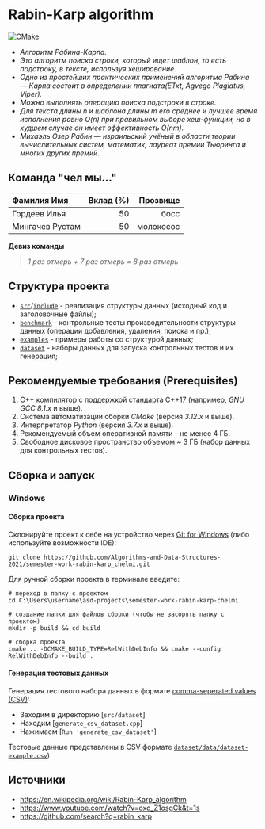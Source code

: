 # Rabin-Karp algorithm

[![CMake](https://github.com/Algorithms-and-Data-Structures-2021/semester-work-template/actions/workflows/cmake.yml/badge.svg)](https://github.com/Algorithms-and-Data-Structures-2021/semester-work-template/actions/workflows/cmake.yml)

- _Алгоритм Рабина-Карпа._
- _Это алгоритм поиска строки, который ищет шаблон, то есть подстроку, в тексте, используя хеширование._
- _Одно из простейших практических применений алгоритма Рабина — Карпа состоит в определении плагиата(ETxt, Agvego Plagiatus, Viper)._
- _Можно выполнять операцию поиска подстроки в строке._
- _Для текста длины n и шаблона длины m его среднее и лучшее время исполнения равно O(n) при правильном выборе хеш-функции, но в худшем случае он имеет эффективность O(nm)._
- _Михаэль Озер Рабин — израильский учёный в области теории вычислительных систем, математик, лауреат премии Тьюринга и многих других премий._

## Команда "чел мы..."

| Фамилия Имя    | Вклад (%) | Прозвище              |
| :---           |   ---:    |  ---:                 |
| Гордеев Илья   | 50        |  босс                 |
| Мингачев Рустам| 50        |  молокосос            |

**Девиз команды**
> _1 раз отмерь + 7 раз отмерь = 8 раз отмерь_

## Структура проекта

- [`src`](src)/[`include`](include) - реализация структуры данных (исходный код и заголовочные файлы);
- [`benchmark`](benchmark) - контрольные тесты производительности структуры данных (операции добавления, удаления,
  поиска и пр.);
- [`examples`](examples) - примеры работы со структурой данных;
- [`dataset`](dataset) - наборы данных для запуска контрольных тестов и их генерация;

## Рекомендуемые требования (Prerequisites)

1. С++ компилятор c поддержкой стандарта C++17 (например, _GNU GCC 8.1.x_ и выше).
2. Система автоматизации сборки _CMake_ (версия _3.12.x_ и выше).
3. Интерпретатор _Python_ (версия _3.7.x_ и выше).
4. Рекомендуемый объем оперативной памяти - не менее 4 ГБ.
5. Свободное дисковое пространство объемом ~ 3 ГБ (набор данных для контрольных тестов).

## Сборка и запуск

### Windows

#### Сборка проекта

Склонируйте проект к себе на устройство через [Git for Windows](https://gitforwindows.org/) (либо используйте
возможности IDE):

```shell
git clone https://github.com/Algorithms-and-Data-Structures-2021/semester-work-rabin-karp_chelmi.git
```

Для ручной сборки проекта в терминале введите:

```shell
# переход в папку с проектом
cd C:\Users\username\asd-projects\semester-work-rabin-karp-chelmi

# создание папки для файлов сборки (чтобы не засорять папку с проектом) 
mkdir -p build && cd build 

# сборка проекта
cmake .. -DCMAKE_BUILD_TYPE=RelWithDebInfo && cmake --config RelWithDebInfo --build . 
```

#### Генерация тестовых данных

Генерация тестового набора данных в
формате [comma-seperated values (CSV)](https://en.wikipedia.org/wiki/Comma-separated_values):
 
+ Заходим в директорию [`src/dataset`]
+ Находим [`generate_csv_dataset.cpp`]
+ Нажимаем [`Run 'generate_csv_dataset'`]

Тестовые данные представлены в CSV формате
[`dataset/data/dataset-example.csv`](dataset/data/dataset-example.csv))

## Источники

+ https://en.wikipedia.org/wiki/Rabin–Karp_algorithm
+ https://www.youtube.com/watch?v=oxd_Z1osgCk&t=1s
+ https://github.com/search?q=rabin_karp
